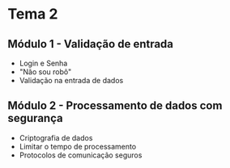 # Tema 2
## Módulo 1 - Validação de entrada
* Login e Senha
* "Não sou robô"
* Validação na entrada de dados
## Módulo 2 - Processamento de dados com segurança
* Criptografia de dados
* Limitar o tempo de processamento
* Protocolos de comunicação seguros
